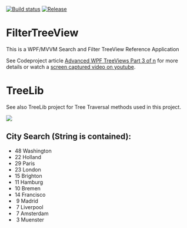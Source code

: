 [![Build status](https://ci.appveyor.com/api/projects/status/u762r32aupstrsph?svg=true)](https://ci.appveyor.com/project/Dirkster99/filtertreeview) [![Release](https://img.shields.io/github/release/Dirkster99/FilterTreeView.svg)](https://github.com/Dirkster99/FilterTreeView/releases/latest)

# FilterTreeView
This is a WPF/MVVM Search and Filter TreeView Reference Application

See Codeproject article <a href="https://www.codeproject.com/Articles/1213031/Advanced-WPF-TreeViews-Part-of-n">Advanced WPF TreeViews Part 3 of n</a> for more details or watch a <a href="https://youtu.be/AVqIU4gAxWQ">screen captured video on youtube</a>.

# TreeLib
See also <a hre="https://github.com/Dirkster99/TreeLib">TreeLib</a> project for Tree Traversal methods used in this project.

<img src="https://www.codeproject.com/KB/WPF/1213031/FilterTreeViewScreenshot.png"/>

## City Search (String is contained):

* 48 Washington
* 22 Holland
* 29 Paris
* 23 London
* 15 Brighton
* 11 Hamburg
* 10 Bremen
* 14 Francisco
* &nbsp;9 Madrid
* &nbsp;7 Liverpool
* &nbsp;7 Amsterdam
* &nbsp;3 Muenster
